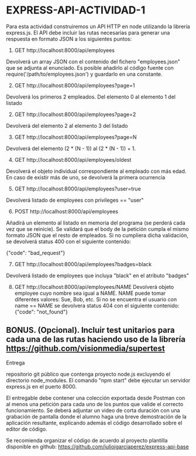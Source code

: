 # EXPRESS-API-ACTIVIDAD-1
Para esta actividad construiremos un API HTTP en node utilizando la librería express.js. El API debe incluir las rutas necesarias para generar una respuesta en formato JSON a los siguientes puntos:
1. GET http://localhost:8000/api/employees

Devolverá un array JSON con el contenido del fichero "employees.json" que se adjunta al enunciado.
Es posible añadirlo al código fuente con require('/path/to/employees.json') y guardarlo en una constante.

2. GET http://localhost:8000/api/employees?page=1

Devolverá los primeros 2 empleados. Del elemento 0 al elemento 1 del listado

2. GET http://localhost:8000/api/employees?page=2

Devolverá del elemento 2 al elemento 3 del listado

3. GET http://localhost:8000/api/employees?page=N

Devolverá del elemento (2 * (N - 1)) al (2 * (N - 1)) + 1.

4. GET http://localhost:8000/api/employees/oldest

Devolverá el objeto individual correspondiente al empleado con más edad. En caso de existir más
de uno, se devolverá la primera ocurrencia

5. GET http://localhost:8000/api/employees?user=true

Devolverá listado de employees con privileges == "user"

6. POST http://localhost:8000/api/employees

Añadirá un elemento al listado en memoria del programa (se perderá cada vez que se reinicie).
Se validará que el body de la petición cumpla el mismo formato JSON que el resto de empleados.
Si no cumpliera dicha validación, se devolverá status 400 con el siguiente contenido:

{"code": "bad_request"}

7. GET http://localhost:8000/api/employees?badges=black

Devolverá listado de employees que incluya "black" en el atributo "badges"

8. GET http://localhost:8000/api/employees/NAME
Devolverá objeto employee cuyo nombre sea igual a NAME. NAME puede tomar diferentes valores:
Sue, Bob, etc.
Si no se encuentra el usuario con name == NAME se devolvera status 404 con el siguiente contenido:
{"code": "not_found"}

BONUS. (Opcional). Incluir test unitarios para cada una de las rutas haciendo uso de la librería
https://github.com/visionmedia/supertest
-
Entrega

repositorio git público que contenga proyecto node.js excluyendo el directorio node_modules.
El comando "npm start" debe ejecutar un servidor express.js en el puerto 8000.

El entregable debe contener una colección exportada desde Postman con al menos una petición para
cada uno de los puntos que valide el correcto funcionamiento.
Se deberá adjuntar un video de corta duración con una grabación de pantalla donde el alumno haga una breve demostración de la aplicación resultante, explicando además el código desarrollado sobre el editor de código.

Se recomienda organizar el código de acuerdo al proyecto plantilla disponible en github:
https://github.com/juliojgarciaperez/express-api-base

